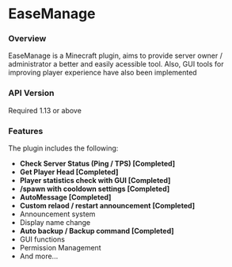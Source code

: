 # EaseManage

### Overview
EaseManage is a Minecraft plugin, aims to provide server owner / administrator a better and easily acessible tool. Also, GUI tools for improving player experience have also been implemented

### API Version
Required 1.13 or above

### Features
The plugin includes the following:
- **Check Server Status (Ping / TPS) [Completed]**
- **Get Player Head [Completed]**
- **Player statistics check with GUI [Completed]**
- **/spawn with cooldown settings [Completed]**
- **AutoMessage [Completed]**
- **Custom relaod / restart announcement [Completed]**
- Announcement system
- Display name change
- **Auto backup / Backup command [Completed]**
- GUI functions
- Permission Management
- And more...
